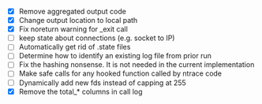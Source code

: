 - [x] Remove aggregated output code
- [x] Change output location to local path
- [x] Fix noreturn warning for \_exit call
- [ ] keep state about connections (e.g. socket to IP)
- [ ] Automatically get rid of .state files
- [ ] Determine how to identify an existing log file from prior run
- [ ] Fix the hashing nonsense. It is not needed in the current implementation
- [ ] Make safe calls for any hooked function called by ntrace code
- [ ] Dynamically add new fds instead of capping at 255
- [x] Remove the total\_\* columns in call log
